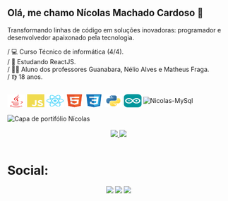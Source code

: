## Olá, me chamo Nícolas Machado Cardoso 👋

Transformando linhas de código em soluções inovadoras: programador e desenvolvedor apaixonado pela tecnologia.

\/ 💻 Curso Técnico de informática (4/4).<br>
\/ 📘 Estudando ReactJS.<br>
\/ 👨‍🏫 Aluno dos professores Guanabara, Nélio Alves e Matheus Fraga.<br>
\/ ♍ 18 anos.<br>

<div style="display: inline_block"><br>
  <img align="center" alt="Nicolas-Js" height="30" width="40" src="https://raw.githubusercontent.com/devicons/devicon/master/icons/java/java-plain.svg">
  <img align="center" alt="Nicolas-Js" height="30" width="40" src="https://raw.githubusercontent.com/devicons/devicon/master/icons/javascript/javascript-plain.svg">
  <img align="center" alt="Nicolas-React" height="30" width="40" src="https://raw.githubusercontent.com/devicons/devicon/master/icons/react/react-original.svg">
  <img align="center" alt="Nicolas-HTML" height="30" width="40" src="https://raw.githubusercontent.com/devicons/devicon/master/icons/html5/html5-original.svg">
  <img align="center" alt="Nicolas-CSS" height="30" width="40" src="https://raw.githubusercontent.com/devicons/devicon/master/icons/css3/css3-original.svg">
  <img align="center" alt="Nicolas-Python" height="30" width="40" src="https://raw.githubusercontent.com/devicons/devicon/master/icons/python/python-original.svg">
  <img align="center" alt="Nicolas-INO" height="30" width="40" src="https://github.com/tandpfun/skill-icons/blob/main/icons/Arduino.svg">
  <img align="center" alt="Nicolas-MySql" height="40" width="50" src="https://cdn.jsdelivr.net/gh/devicons/devicon/icons/mysql/mysql-original-wordmark.svg">
</div>
<br>
<div>
  <img src="https://github.com/nicolasmacardoso/nicolasmacardoso/assets/106183309/95ebf2e9-6b19-4055-bbe0-6145b08def6f" alt="Capa de portifólio Nícolas">
</div>
<br>

<div align="center">
  <a href="https://github.com/nicolasmacardoso">
    <img height="235em" src="https://github-readme-stats.vercel.app/api?username=nicolasmacardoso&theme=tokyonight&show_icons=true" />
  </a>
  
  <a href="https://github.com/nicolasmacardoso">
    <img height="235em" src="https://github-readme-stats.vercel.app/api/top-langs/?username=nicolasmacardoso&layout=compact&langs_count=6&theme=tokyonight"/>
  </a>
</div>
<br>

<p><h1>Social: </h1></p>
<div align="center">
    <a href="https://www.linkedin.com/in/nicolasmacardoso/" target="_blank"><img src="https://img.shields.io/badge/-LinkedIn-%230077B5?style=for-the-badge&logo=linkedin&logoColor=white" target="_blank"></a>
    <a href="https://www.instagram.com/yoriyoi/" target="_blank"><img src="https://img.shields.io/badge/-Instagram-%23E4405F?style=for-the-badge&logo=instagram&logoColor=white" target="_blank"></a>
    <a href = "mailto:nicolasmacardoso@gmail.com"><img src="https://img.shields.io/badge/-Gmail-%23333?style=for-the-badge&logo=gmail&logoColor=white" target="_blank"></a>
</div>
